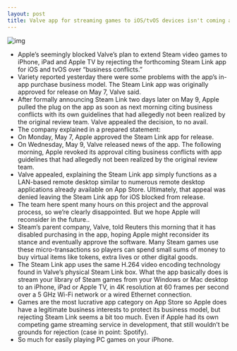 ```yaml
---
layout: post
title: Valve app for streaming games to iOS/tvOS devices isn't coming after all
---
```

![img](http://media.idownloadblog.com/wp-content/uploads/2017/06/steam.png)
* Apple’s seemingly blocked Valve’s plan to extend Steam video games to iPhone, iPad and Apple TV by rejecting the forthcoming Steam Link app for iOS and tvOS over “business conflicts.”
* Variety reported yesterday there were some problems with the app’s in-app purchase business model. The Steam Link app was originally approved for release on May 7, Valve said.
* After formally announcing Steam Link two days later on May 9, Apple pulled the plug on the app as soon as next morning citing business conflicts with its own guidelines that had allegedly not been realized by the original review team. Valve appealed the decision, to no avail.
* The company explained in a prepared statement:
* On Monday, May 7, Apple approved the Steam Link app for release.
* On Wednesday, May 9, Valve released news of the app. The following morning, Apple revoked its approval citing business conflicts with app guidelines that had allegedly not been realized by the original review team.
* Valve appealed, explaining the Steam Link app simply functions as a LAN-based remote desktop similar to numerous remote desktop applications already available on App Store. Ultimately, that appeal was denied leaving the Steam Link app for iOS blocked from release.
* The team here spent many hours on this project and the approval process, so we’re clearly disappointed. But we hope Apple will reconsider in the future..
* Steam’s parent company, Valve, told Reuters this morning that it has disabled purchasing in the app, hoping Apple might reconsider its stance and eventually approve the software. Many Steam games use these micro-transactions so players can spend small sums of money to buy virtual items like tokens, extra lives or other digital goods.
* The Steam Link app uses the same H.264 video encoding technology found in Valve’s physical Steam Link box. What the app basically does is stream your library of Steam games from your Windows or Mac desktop to an iPhone, iPad or Apple TV, in 4K resolution at 60 frames per second over a 5 GHz Wi-Fi network or a wired Ethernet connection.
* Games are the most lucrative app category on App Store so Apple does have a legitimate business interests to protect its business model, but rejecting Steam Link seems a bit too much. Even if Apple had its own competing game streaming service in development, that still wouldn’t be grounds for rejection (case in point: Spotify).
* So much for easily playing PC games on your iPhone.

